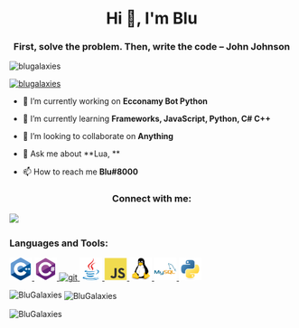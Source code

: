 <h1 align="center">Hi 👋, I'm Blu</h1>
<h3 align="center">First, solve the problem. Then, write the code – John Johnson</h3>
    
<p align="left"> <img src="https://komarev.com/ghpvc/?username=jackloops&label=Profile%20views&color=0e75b6&style=flat" alt="blugalaxies" /> </p>

<p align="left"> <a href="https://github.com/ryo-ma/github-profile-trophy"><img src="https://github-profile-trophy.vercel.app/?username=blugalaxies" alt="blugalaxies" /></a> </p>

- 🔭 I’m currently working on **Ecconamy Bot Python**

- 🌱 I’m currently learning **Frameworks, JavaScript, Python, C# C++**

- 👯 I’m looking to collaborate on ****Anything****

- 💬 Ask me about **Lua, **

- 📫 How to reach me **Blu#8000**

<h3 align="center">Connect with me:</h3>
<spacer>
<img style="text-align: center" src="https://discord.c99.nl/widget/theme-1/1039858231897489499.png">
<p align="center">



<h3 align="left">Languages and Tools:</h3>
<p align="left"> <a href="https://www.w3schools.com/cpp/" target="_blank" rel="noreferrer"> <img src="https://raw.githubusercontent.com/devicons/devicon/master/icons/cplusplus/cplusplus-original.svg" alt="cplusplus" width="40" height="40"/> </a> <a href="https://www.w3schools.com/cs/" target="_blank" rel="noreferrer"> <img src="https://raw.githubusercontent.com/devicons/devicon/master/icons/csharp/csharp-original.svg" alt="csharp" width="40" height="40"/> </a> <a href="https://git-scm.com/" target="_blank" rel="noreferrer"> <img src="https://www.vectorlogo.zone/logos/git-scm/git-scm-icon.svg" alt="git" width="40" height="40"/> </a> <a href="https://www.java.com" target="_blank" rel="noreferrer"> <img src="https://raw.githubusercontent.com/devicons/devicon/master/icons/java/java-original.svg" alt="java" width="40" height="40"/> </a> <a href="https://developer.mozilla.org/en-US/docs/Web/JavaScript" target="_blank" rel="noreferrer"> <img src="https://raw.githubusercontent.com/devicons/devicon/master/icons/javascript/javascript-original.svg" alt="javascript" width="40" height="40"/> </a> <a href="https://www.linux.org/" target="_blank" rel="noreferrer"> <img src="https://raw.githubusercontent.com/devicons/devicon/master/icons/linux/linux-original.svg" alt="linux" width="40" height="40"/> </a> <a href="https://www.mysql.com/" target="_blank" rel="noreferrer"> <img src="https://raw.githubusercontent.com/devicons/devicon/master/icons/mysql/mysql-original-wordmark.svg" alt="mysql" width="40" height="40"/> </a> <a href="https://www.python.org" target="_blank" rel="noreferrer"> <img src="https://raw.githubusercontent.com/devicons/devicon/master/icons/python/python-original.svg" alt="python" width="40" height="40"/> </a> </p>

<p><img align="left" src="https://github-readme-stats.vercel.app/api/top-langs?username=BluGalaxies&show_icons=true&locale=en&layout=compact" alt="BluGalaxies" /></p>

<p>&nbsp;<img align="center" src="https://github-readme-stats.vercel.app/api?username=BluGalaxies&show_icons=true&locale=en" alt="BluGalaxies" /></p>

<p><img align="center" src="https://github-readme-streak-stats.herokuapp.com/?user=BluGalaxies&" alt="BluGalaxies" /></p>
